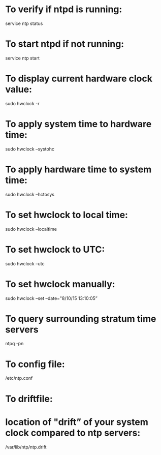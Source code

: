 To verify if ntpd is running:
=============================

service ntp status

To start ntpd if not running:
=============================

service ntp start

To display current hardware clock value:
========================================

sudo hwclock -r

To apply system time to hardware time:
======================================

sudo hwclock –systohc

To apply hardware time to system time:
======================================

sudo hwclock –hctosys

To set hwclock to local time:
=============================

sudo hwclock –localtime

To set hwclock to UTC:
======================

sudo hwclock –utc

To set hwclock manually:
========================

sudo hwclock –set –date="8/10/15 13:10:05”

To query surrounding stratum time servers
=========================================

ntpq -pn

To config file:
===============

/etc/ntp.conf

To driftfile:
=============

location of "drift” of your system clock compared to ntp servers:
=================================================================

/var/lib/ntp/ntp.drift
